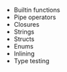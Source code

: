 - Builtin functions
- Pipe operators
- Closures
- Strings
- Structs
- Enums
- Inlining
- Type testing